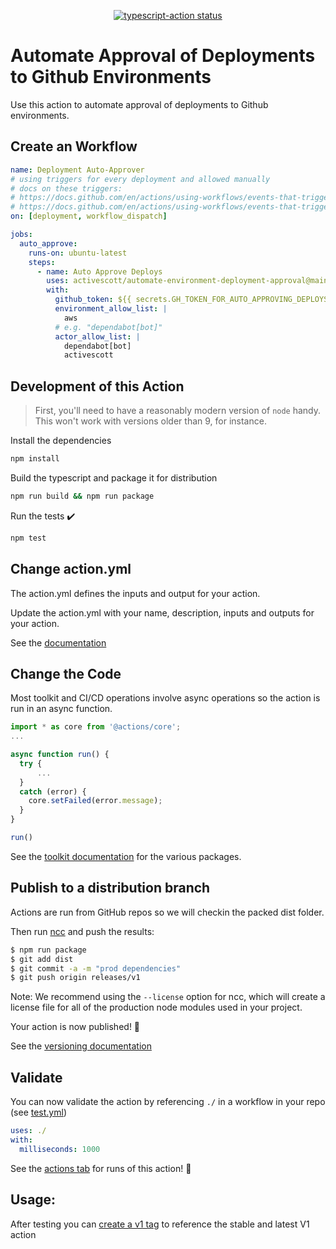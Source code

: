 <p align="center">
  <a href="https://github.com/activescott/automate-environment-deployment-approval/actions"><img alt="typescript-action status" src="https://github.com/activescott/automate-environment-deployment-approval/workflows/build-test/badge.svg"></a>
</p>

# Automate Approval of Deployments to Github Environments

Use this action to automate approval of deployments to Github environments.

## Create an Workflow

```yaml
name: Deployment Auto-Approver
# using triggers for every deployment and allowed manually
# docs on these triggers:
# https://docs.github.com/en/actions/using-workflows/events-that-trigger-workflows#deployment
# https://docs.github.com/en/actions/using-workflows/events-that-trigger-workflows#workflow_dispatch
on: [deployment, workflow_dispatch]

jobs:
  auto_approve:
    runs-on: ubuntu-latest
    steps:
      - name: Auto Approve Deploys
        uses: activescott/automate-environment-deployment-approval@main
        with:
          github_token: ${{ secrets.GH_TOKEN_FOR_AUTO_APPROVING_DEPLOYS }}
          environment_allow_list: |
            aws
          # e.g. "dependabot[bot]"
          actor_allow_list: |
            dependabot[bot]
            activescott
```

## Development of this Action

> First, you'll need to have a reasonably modern version of `node` handy. This won't work with versions older than 9, for instance.

Install the dependencies

```sh
npm install
```

Build the typescript and package it for distribution

```sh
npm run build && npm run package
```

Run the tests :heavy_check_mark:

```sh
npm test
```

## Change action.yml

The action.yml defines the inputs and output for your action.

Update the action.yml with your name, description, inputs and outputs for your action.

See the [documentation](https://help.github.com/en/articles/metadata-syntax-for-github-actions)

## Change the Code

Most toolkit and CI/CD operations involve async operations so the action is run in an async function.

```javascript
import * as core from '@actions/core';
...

async function run() {
  try {
      ...
  }
  catch (error) {
    core.setFailed(error.message);
  }
}

run()
```

See the [toolkit documentation](https://github.com/actions/toolkit/blob/master/README.md#packages) for the various packages.

## Publish to a distribution branch

Actions are run from GitHub repos so we will checkin the packed dist folder.

Then run [ncc](https://github.com/zeit/ncc) and push the results:

```bash
$ npm run package
$ git add dist
$ git commit -a -m "prod dependencies"
$ git push origin releases/v1
```

Note: We recommend using the `--license` option for ncc, which will create a license file for all of the production node modules used in your project.

Your action is now published! :rocket:

See the [versioning documentation](https://github.com/actions/toolkit/blob/master/docs/action-versioning.md)

## Validate

You can now validate the action by referencing `./` in a workflow in your repo (see [test.yml](.github/workflows/test.yml))

```yaml
uses: ./
with:
  milliseconds: 1000
```

See the [actions tab](https://github.com/actions/typescript-action/actions) for runs of this action! :rocket:

## Usage:

After testing you can [create a v1 tag](https://github.com/actions/toolkit/blob/master/docs/action-versioning.md) to reference the stable and latest V1 action
